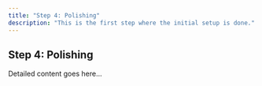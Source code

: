 ```yaml
---
title: "Step 4: Polishing"
description: "This is the first step where the initial setup is done."
---
```


## Step 4: Polishing

Detailed content goes here...

